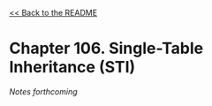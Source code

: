 [&lt;&lt; Back to the README](README.md)

# Chapter 106. Single-Table Inheritance (STI)

*Notes forthcoming*